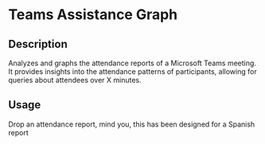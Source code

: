 # Teams Assistance Graph

## Description

Analyzes and graphs the attendance reports of a Microsoft Teams meeting. It provides insights into the attendance patterns of participants, allowing for queries about attendees over X minutes.

## Usage

Drop an attendance report, mind you, this has been designed for a Spanish report
